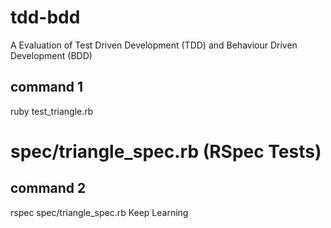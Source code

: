 # tdd-bdd
A Evaluation of Test Driven Development (TDD) and Behaviour Driven Development (BDD)

## command 1

ruby test_triangle.rb


# spec/triangle_spec.rb     (RSpec Tests)

## command 2

rspec spec/triangle_spec.rb
Keep Learning
